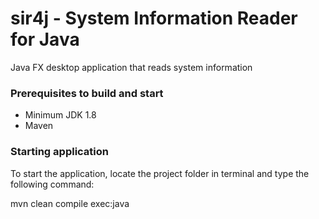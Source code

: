 # sir4j - System Information Reader for Java
Java FX desktop application that reads system information

### Prerequisites to build and start
- Minimum JDK 1.8
- Maven

### Starting application

To start the application, locate the project folder in terminal and type the following command:

mvn clean compile exec:java
